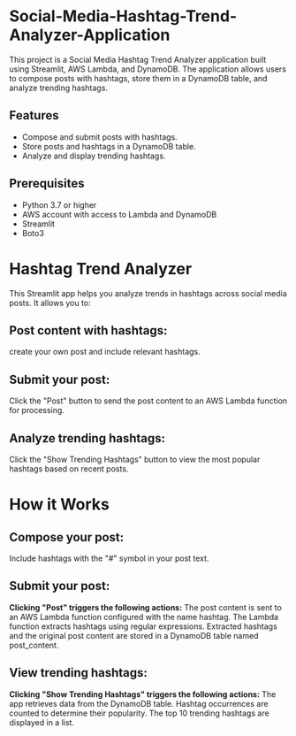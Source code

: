 # Social-Media-Hashtag-Trend-Analyzer-Application
This project is a Social Media Hashtag Trend Analyzer application built using Streamlit, AWS Lambda, and DynamoDB.  The application allows users to compose posts with hashtags, store them in a DynamoDB table, and analyze trending hashtags.

## Features

* Compose and submit posts with hashtags.
* Store posts and hashtags in a DynamoDB table.
* Analyze and display trending hashtags.

## Prerequisites

* Python 3.7 or higher
* AWS account with access to Lambda and DynamoDB
* Streamlit
* Boto3


# Hashtag Trend Analyzer

This Streamlit app helps you analyze trends in hashtags across social media posts. It allows you to:

## Post content with hashtags: 
create your own post and include relevant hashtags.

## Submit your post: 
Click the "Post" button to send the post content to an AWS Lambda function for processing.

## Analyze trending hashtags: 
Click the "Show Trending Hashtags" button to view the most popular hashtags based on recent posts.


# How it Works

## Compose your post: 

Include hashtags with the "#" symbol in your post text.

## Submit your post: 

**Clicking "Post" triggers the following actions:**
The post content is sent to an AWS Lambda function configured with the name hashtag.
The Lambda function extracts hashtags using regular expressions.
Extracted hashtags and the original post content are stored in a DynamoDB table named post_content.

## View trending hashtags: 

**Clicking "Show Trending Hashtags" triggers the following actions:**
The app retrieves data from the DynamoDB table.
Hashtag occurrences are counted to determine their popularity.
The top 10 trending hashtags are displayed in a list.
